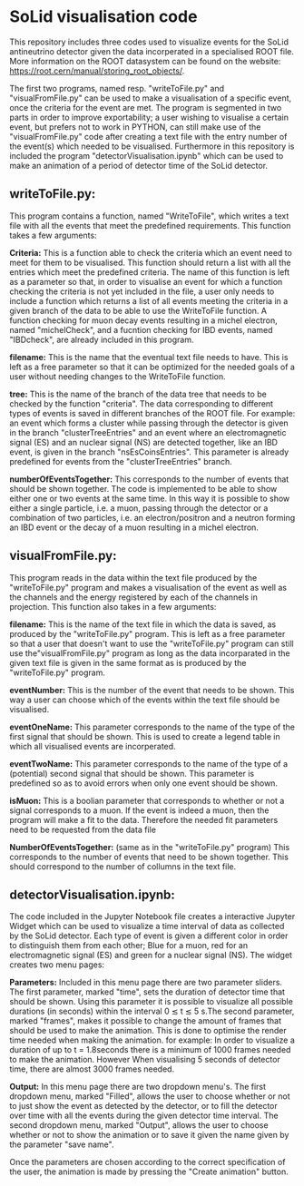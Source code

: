 # SoLid visualisation code
This repository includes three codes used to visualize events for the SoLid antineutrino detector given the data incorperated in a specialised ROOT file. More information on the ROOT datasystem can be found on the website: https://root.cern/manual/storing_root_objects/. 

The first two programs, named resp. "writeToFile.py" and "visualFromFile.py" can be used to make a visualisation of a specific event, once the criteria for the event are met. The program is segmented in two parts in order to improve exportability; a user wishing to visualise a certain event, but prefers not to work in PYTHON, can still make use of the "visualFromFile.py"  code after creating a text file with the entry number of the event(s) which needed to be visualised. Furthermore in this repository is included the program "detectorVisualisation.ipynb" which can be used to make an animation of a period of detector time of the SoLid detector.

## writeToFile.py:
This program contains a function, named "WriteToFile", which writes a text file with all the events that meet the predefined requirements. This function takes a few arguments:

**Criteria:** This is a function able to check the criteria which an event need to meet for them to be visualised. This function should return a list with all the entries which meet the predefined criteria. The name of this function is left as a parameter so that, in order to visualise an event for which a function checking the criteria is not yet included in the file, a user only needs to include a function which returns a list of all events meeting the criteria in a given branch of the data to be able to use the WriteToFile function. A function checking for muon decay events resulting in a michel electron, named "michelCheck", and a fucntion checking for IBD events, named "IBDcheck", are already included in this program.

**filename:** This is the name that the eventual text file needs to have. This is left as a free parameter so that it can be optimized for the needed goals of a user without needing changes to the WriteToFile function.

**tree:** This is the name of the branch of the data tree that needs to be checked by the function "criteria". The data corresponding to different types of events is saved in different branches of the ROOT file. For example: an event which forms a cluster while passing through the detector is given in the branch "clusterTreeEntries" and an event where an electromagnetic signal (ES) and an nuclear signal (NS) are detected together, like an IBD event, is given in the branch "nsEsCoinsEntries". This parameter is already predefined for events from the "clusterTreeEntries" branch.

**numberOfEventsTogether:** This corresponds to the number of events that should be shown together. The code is implemented to be able to show either one or two events at the same time. In this way it is possible to show either a single particle, i.e. a muon, passing through the detector or a combination of two particles, i.e. an electron/positron and a neutron forming an IBD event or the decay of a muon resulting in a michel electron. 

## visualFromFile.py:
This program reads in the data within the text file produced by the "writeToFile.py" program and makes a visualisation of the event as well as the channels and the energy registered by each of the channels in projection. This function also takes in a few arguments:

**filename:** This is the name of the text file in which the data is saved, as produced by the "writeToFile.py" program. This is left as a free parameter so that a user that doesn't want to use the "writeToFile.py" program can still use the"visualFromFile.py" program as long as the data incorparated in the given text file is given in the same format as is produced by the "writeToFile.py" program.

**eventNumber:** This is the number of the event that needs to be shown. This way a user can choose which of the events within the text file should be visualised. 

**eventOneName:** This parameter corresponds to the name of the type of the first signal that should be shown. This is used to create a legend table in which all visualised events are incorperated.

**eventTwoName:** This parameter corresponds to the name of the type of a (potential) second signal that should be shown. This parameter is predefined so as to avoid errors when only one event should be shown.

**isMuon:** This is a boolian parameter that corresponds to whether or not a signal corresponds to a muon. If the event is indeed a muon, then the program will make a fit to the data. Therefore the needed fit parameters need to be requested from the data file

**NumberOfEventsTogether:**  (same as in the "writeToFile.py" program) This corresponds to the number of events that need to be shown together. This should correspond to the number of collumns in the text file.

## detectorVisualisation.ipynb:
The code included in the Jupyter Notebook file creates a interactive Jupyter Widget which can be used to visualize a time interval of data as collected by the SoLid detector. Each type of event is given a different color in order to distinguish them from each other; Blue for a muon, red for an electromagnetic signal (ES) and green for a nuclear signal (NS).
The widget creates two menu pages:

**Parameters:** Included in this menu page there are two parameter sliders. The first parameter, marked "time",  sets the duration of detector time that should be shown. Using this parameter it is possible to visualize all possible durations (in seconds) within the interval 0 ≲ t ≲ 5 s.The second parameter, marked "frames", makes it possible to change the amount of frames that should be used to make the animation. This is done to optimise the render time needed when making the animation. for example: In order to visualize a duration of up to  t = 1.8seconds there is a minimum of 1000 frames needed to make the animation. However When visualising 5 seconds of detector time, there are almost 3000 frames needed.

**Output:** In this menu page there are two dropdown menu's. The first dropdown menu, marked "Filled", allows the user to choose whether or not to just show the event as detected by the detector, or to fill the detector over time with all the events during the given detector time interval. The second dropdown menu, marked "Output", allows the user to choose whether or not to show the animation or to save it given the name given by the parameter "save name".

Once the parameters are chosen according to the correct specification of the user, the animation is made by pressing the "Create animation" button. 
